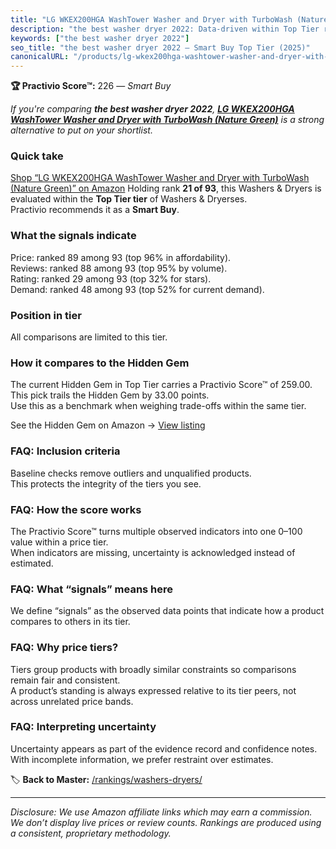 ```yaml
---
title: "LG WKEX200HGA WashTower Washer and Dryer with TurboWash (Nature Green)"
description: "the best washer dryer 2022: Data-driven within Top Tier ranking using the Practivio Score™. Positioned by quality, value, demand, findability, momentum."
keywords: ["the best washer dryer 2022"]
seo_title: "the best washer dryer 2022 — Smart Buy Top Tier (2025)"
canonicalURL: "/products/lg-wkex200hga-washtower-washer-and-dryer-with-turbowash-nature-green-B0BDMXJJ95/"
---
```


**🏆 Practivio Score™:** 226 — _Smart Buy_


*If you're comparing **the best washer dryer 2022**, **[LG WKEX200HGA WashTower Washer and Dryer with TurboWash (Nature Green)](https://www.amazon.com/dp/B0BDMXJJ95?tag=practivio-20)** is a strong alternative to put on your shortlist.*
### Quick take
[Shop “LG WKEX200HGA WashTower Washer and Dryer with TurboWash (Nature Green)” on Amazon](https://www.amazon.com/dp/B0BDMXJJ95?tag=practivio-20)
Holding rank **21 of 93**, this Washers & Dryers is evaluated within the **Top Tier tier** of Washers & Dryerses.  
Practivio recommends it as a **Smart Buy**.

### What the signals indicate
Price: ranked 89 among 93 (top 96% in affordability).  
Reviews: ranked 88 among 93 (top 95% by volume).  
Rating: ranked 29 among 93 (top 32% for stars).  
Demand: ranked 48 among 93 (top 52% for current demand).

### Position in tier
All comparisons are limited to this tier.

### How it compares to the Hidden Gem
The current Hidden Gem in Top Tier carries a Practivio Score™ of 259.00.  
This pick trails the Hidden Gem by 33.00 points.  
Use this as a benchmark when weighing trade-offs within the same tier.  

See the Hidden Gem on Amazon → [View listing](https://www.amazon.com/dp/B0C72WLSJ1?tag=practivio-20)

### FAQ: Inclusion criteria
Baseline checks remove outliers and unqualified products.  
This protects the integrity of the tiers you see.

### FAQ: How the score works
The Practivio Score™ turns multiple observed indicators into one 0–100 value within a price tier.  
When indicators are missing, uncertainty is acknowledged instead of estimated.

### FAQ: What “signals” means here
We define “signals” as the observed data points that indicate how a product compares to others in its tier.

### FAQ: Why price tiers?
Tiers group products with broadly similar constraints so comparisons remain fair and consistent.  
A product’s standing is always expressed relative to its tier peers, not across unrelated price bands.

### FAQ: Interpreting uncertainty
Uncertainty appears as part of the evidence record and confidence notes.  
With incomplete information, we prefer restraint over estimates.


🏷️ **Back to Master:** [/rankings/washers-dryers/](/rankings/washers-dryers/)

---
_Disclosure: We use Amazon affiliate links which may earn a commission. We don’t display live prices or review counts. Rankings are produced using a consistent, proprietary methodology._
